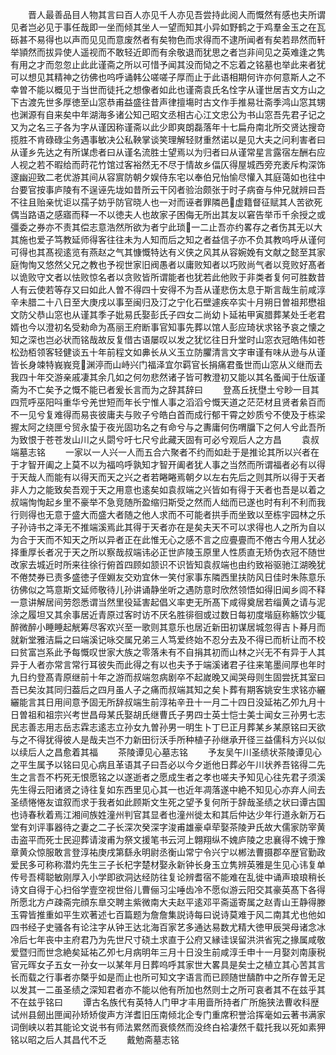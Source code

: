 <!-- { "loadSidebar": true } -->
　　晋人最善品目人物其言曰百人亦见千人亦见吾尝持此阅人而慨然有感也夫所谓见者岂必见于事任哉即一坐而倾其坐人一望而知其小异如野鹤之于鸡羣金玉之在瓦砾甚不易得也以声而见见而意废然者有矣物色而求得而不逮所闻者有矣若昻然而轩举頴然而拔异使人遥视而不敢轻近即而有余敬退而犹思之者岂非间见之英难逢之隽有用之才而忽忽止此此谨斋之所以可惜予闻其没而恸之不忘着之铭墓也举此来者犹可以想见其精神之彷佛也呜呼诵韩公嗟嗟子厚而止于此语相期何许亦何意斯人之不幸曽不能以概见于当世而徒托之想像者如此也谨斋袁氏名恮字从谨世居吉文方山之下古渡先世多厚徳至山窓恭甫益盛往昔声律擅塲时古文作手推易壮斋季鸿山窓其甥也渊源有自来矣中年湖海多诸公知己昭文丞相古心江文忠公为书山窓吾先君子记之又为之名三子各为字从谨因称谨斋以此少即爽朗磊落年十七扁舟南北所交贤达搜竒揽胜不肯碌碌尘务遇事敏决公私鞅掌谈笑理解轻财重然诺以是见大夫之问利害者曰从谨乡先达之有所谋虑者曰从谨名流胜士望焉以为归者曰从谨常星言露宿左酬右应人视之若不暇给而莳花竹馆过客裕然无不尽于情故乡偪仄得屋城西旁充袤斥构深饰邃幽迎致二老优游其间从容賔防朝夕娱侍东宅以奉伯兄怡愉尽懽入其庭蔼如也往中台要官按事庐陵有不逞诬先垅如昔所云干冈者验治颇张于时子病奋与仲兄就辨曰吾不往且贻亲忧讵以孺子妨乎防官晓人也一对而诬者罪隣邑虚籍督征赋其人苦欲死偶当路语之感寤而释一不以徳夫人也故家子困侮无所出其友以窘告举币千余授之或彊委之券亦不责其偿志意浩然所欲为者宁此琐一二止吾亦约畧存之者伤其无以大其施也爱子笃教延师得客往往未为人知而后之知之者益信子亦不负其教呜呼从谨何可得也其髙视逺览有燕赵之气其慷慨特达有义侠之风其从容婉娩有文献之懿至其家庭恂恂又悠然父兄之教也予视世家旧阀愚者以庸败知者以巧败尚气者以竞败好髙者以诡败守文者以怯败惊名者以贪败皆所谓能者也犹若此他败于非类者复何可胜数昔人有云使若等存又曰如此人曽不得四十安得不为吾从谨悲伤太息于斯言哉生前咸淳辛未腊二十八日至大庚戌以事至闽归及汀之宁化石壁遽疾卒实十月朔日曽祖邦懋祖文防父恭山窓也从谨其季子妣易氏娶彭氏子四女二尚幼卜延祐甲寅腊葬某处壬老君婿也今以澄初名受勑命为髙丽王府断事官知事先葬以馆人彭应琦状求铭予哀之懐之知之深也岂必状而铭哉故反复借古语屡叹以发之犹忆往日升堂时山窓衣冠皓伟如苍松劲栢领客轻健谈五十年前程文如丳长从义玉立防臞清言文字审谨有味从逊与从谨皆长身竦特峩峩竞渊渟而山峙兴门福泽宜尔羁官长捐痛君蚤世而山窓从义继而去我四十年交游亲戚凄其余几如之何勿悲然诸子皆可教澄初又能以其名蚤闻于仕版谨斋为不亡矣予之慨不能已者爰长言而为之辞其辞曰
　　登髙丘抚壄土兮眇一目其四荒呼巫阳呌重华兮羌世短而年长宁惟人事之滔滔兮慨天道之茫茫材且贤者絫百而不一见兮复难得而易丧彼庸夫与败子兮皓白首而成行郁干霄之妙质兮不使及于栋梁握太阿之绕匣兮贸永蛰于夜光固功名之有命兮与之夀庸何伤喟牖下之何人兮此吾所为致恨于苍苍发山川之乆閟兮吁七尺兮此藏天固有可必兮观后人之方昌
　　袁叔端墓志铭
　　一家以一人兴一人而五合六聚者不约而如赴于是推论其所以兴者在于才智开阖之上莫不以为福呜呼孰知才智开阖者犹人事之当然而所谓福者必有以得于天哉人而能有以得天而天之兴之者若睠睠焉朝夕以左右先后之则其所以得于天者非人力之能致矣吾观于天之用意也逺矣如袁叔端之兴皆如有得于天者也吾是以着之叔端恂恂起乡里不豪举不急竞随所盈缩归斯受之然而人绌而已遂也时有利不利而我行则得也无意于盛大而盛大者随之他人求而不可能者拱手而坐致以至栋宇园林之乐子孙诗书之泽无不推端溪焉此其得于天者亦在是矣夫天不可以求得也人之所为自以为合于天而不知天之所以异者正在此惟无心之感不言之应亹亹而不倦古今用人犹必择重厚长者况于天之所以察哉叔端讳必正世庐陵玉原里人性质直无矫伪衣冠不随世改家去城近时所来往徐行俯首四顾如颔识不识皆知袁叔端也由约致裕驱驰江湖晚犹不倦焚券已责多盛徳子侄婣友交劝宜休一笑付家事东隣西里扶防风日佳时朱陈意乐彷佛似之笃意斯文延师敬待儿孙讲诵静坐听之遇防意时欣然领悟如得旧闻乡闾不释一意讲解居间劳怨悉谓当然里役延害起倡义率吏无所髙下咸得奠居若缁黄之请与泥涂之履坦又其余事居近青原过客时访不厌名胜徘徊或过数日每初度堦庭称觞饮少辄醉微醉小睡睡起觥筹尽客欢兴至一歌则其意乐也居近新田初谋居城忽得吉卜朞月而就新堂雅洁扁之曰端溪记咏交属兄弟三人笃爱终始不忍分去及不得已而析让而不校曰贫富岂系此予每慨叹世家大族之零落未有不自捐其初而山林之兴无不有异于人其异于人者亦常言常行耳彼失而此得之有以也夫予于端溪诸君子往来笔墨间厚也年时九日约登髙青原继前十年之游而叔端忽病剧卒不起嵗晚又闻哭母则生固尝抚其室曰吾已矣汝其同归葢后之四月虽人子之痛而叔端其知之矣卜葬有期客姚安生求铭亦纚纚能言其日用间意予固无所辞叔端生前淳祐辛丑十一月二十四日没延祐乙夘九月十日曽祖和祖宗兴考世昌母某氏娶胡氏继曹氏子男四士英士恺士美士闻女三孙男七志民志善志用志岳志霖志逺志立孙女九曽孙男一明生卜丁巳正月葬某乡某原铭曰天欲与之不得犹得彼人是哉夫岂不力新田衍沃手所种植子孙继承开径三益儒科方兴以似以续后人之昌愈着其福
　　茶陵谭见心墓志铭
　　予友吴午川圣绩状茶陵谭见心之平生属予以铭曰见心病且革语其子曰吾必以今夕逝他日葬必午川状养吾铭得二先生之言吾不朽死无恨愿铭之以遂逝者之愿成生者之孝也嗟夫予知见心往先君子须溪先生得云阳诸贤之诗往复如东西里见心其一也近年凋落遂中絶不知见心亦弃人间去圣绩惓惓友谊叙而求于我者如此顾斯文生死之望予复何所于辞哉圣绩之状曰谭古国也诗春秋着焉江湘间族姓潼州判官其显者也潼州徙太和其后仲达少年行道永新万石堂有刘评事器待之妻之二子长深次癸深字浚甫雄豪卓荦娶茶陵尹氏故大儒家防宰黄击盗平而死士民迎葬请浚甫为祭文援笔书云河上翺翔纵不媿庐陵之忠襄得不媿于豫章黄众惊服敢言登淳祐庚戌第繇永明尉丞衡山常宁令兴宁以郴法曹摄郡卒歴官勤政爱民多可称称潜灼先生三子长杞字楚材娶永新钟长身玉立隽辨英雅是生见心讳复单传号吾樗聪敏刚厚入小学即欲洞达经防往复论辨耆宿不能难在乱徙中诵声琅琅稍长诗文自得于心扫俗学壹空视世俗儿曹俪习尘唾齿冷不愿似游云阳交其豪英髙下各得所愿北方卢疎斋完顔东臯交聘主紫微南大夫赵平逺邓平斋遥寄属之赵青山王静得滕玉霄皆推重如平生欢著述七百篇题为詹詹集説诗每曰说诗莫难于风二南其尤也他如四书经子史骚各有论注字从钟王达北海百家艺多通达易数尤精大徳甲辰哭母诸念冰冷后七年丧中主府君乃为先世尺寸硗土求直于公府又縁诖误留洪洪省宪之掾属咸敬爱暨归而世念絶矣延祐乙夘七月病明年三月十日没生前咸淳壬申十一月娶刘南康税官元晖女子五女一孙女一以某年月日葬呜呼其家世大畧具是矣士之植立其心苦其言长而载之行事者亦槩乎如是而止也所可知文字语言而已顾随世醻酢中之所存曽无足以发其一二虽圣绩之深知君者亦不能以他有所加也然则士之所可哀者其不在兹乎其不在兹乎铭曰
　　谭古名族代有英特人门甲才丰用啬所持者广所施狭法曹收科歴试州县劒出匣闻孙矫矫俊声方洋耆旧压南倾北企专门重席积誉洽挥毫如云著书满家词倒峡以若其能论文说书有师法累然而衰倐然而没终白袷凄然千载托我以死如素狎铭以昭之后人其昌代不乏
　　戴勉斋墓志铭
